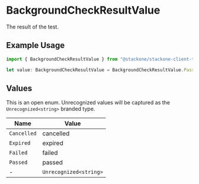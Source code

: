 # BackgroundCheckResultValue

The result of the test.

## Example Usage

```typescript
import { BackgroundCheckResultValue } from "@stackone/stackone-client-ts/sdk/models/shared";

let value: BackgroundCheckResultValue = BackgroundCheckResultValue.Passed;
```

## Values

This is an open enum. Unrecognized values will be captured as the `Unrecognized<string>` branded type.

| Name                   | Value                  |
| ---------------------- | ---------------------- |
| `Cancelled`            | cancelled              |
| `Expired`              | expired                |
| `Failed`               | failed                 |
| `Passed`               | passed                 |
| -                      | `Unrecognized<string>` |